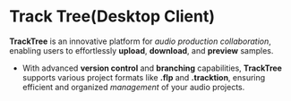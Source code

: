# Track Tree(Desktop Client)

**TrackTree** is an innovative platform for _audio production collaboration_, enabling users to effortlessly **upload**, **download**, and **preview** samples.

- With advanced **version control** and **branching** capabilities, **TrackTree** supports various project formats like **.flp** and **.tracktion**, ensuring efficient and organized _management_ of your audio projects.
